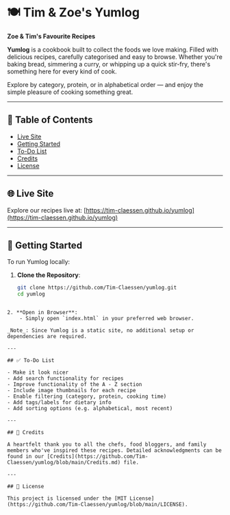# 🍽️ Tim & Zoe's Yumlog

**Zoe & Tim's Favourite Recipes**

**Yumlog** is a cookbook built to collect the foods we love making. Filled with delicious recipes, carefully categorised and easy to browse. Whether you're baking bread, simmering a curry, or whipping up a quick stir-fry, there's something here for every kind of cook.

Explore by category, protein, or in alphabetical order — and enjoy the simple pleasure of cooking something great.

---

## 📖 Table of Contents

- [Live Site](#live-site)
- [Getting Started](#getting-started)
- [To-Do List](#to-do-list)
- [Credits](#credits)
- [License](#license)

---

## 🌐 Live Site

Explore our recipes live at: [https://tim-claessen.github.io/yumlog](https://tim-claessen.github.io/yumlog)


---

## 🚀 Getting Started

To run Yumlog locally:

1. **Clone the Repository**:
   ```bash
   git clone https://github.com/Tim-Claessen/yumlog.git
   cd yumlog
```

2. **Open in Browser**:
    - Simply open `index.html` in your preferred web browser.

_Note_: Since Yumlog is a static site, no additional setup or dependencies are required.

---

## ✅ To-Do List

- Make it look nicer
- Add search functionality for recipes
- Improve functionality of the A - Z section
- Include image thumbnails for each recipe
- Enable filtering (category, protein, cooking time)
- Add tags/labels for dietary info
- Add sorting options (e.g. alphabetical, most recent)

---

## 🙏 Credits

A heartfelt thank you to all the chefs, food bloggers, and family members who've inspired these recipes. Detailed acknowledgments can be found in our [Credits](https://github.com/Tim-Claessen/yumlog/blob/main/Credits.md) file.

---

## 📄 License

This project is licensed under the [MIT License](https://github.com/Tim-Claessen/yumlog/blob/main/LICENSE).